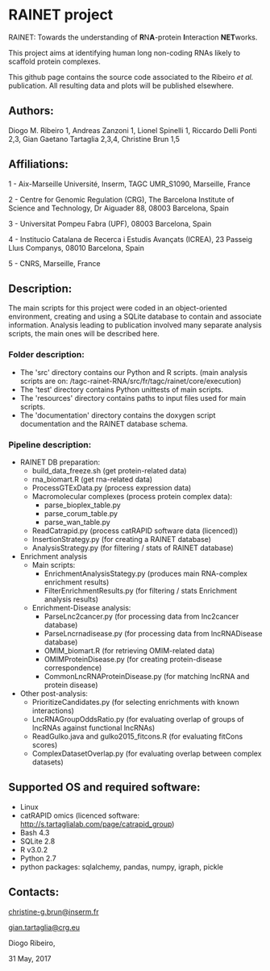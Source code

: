 # RAINET project

RAINET: Towards the understanding of **R**N**A**-protein **I**nteraction **NET**works.

This project aims at identifying human long non-coding RNAs likely to scaffold protein complexes. 

This github page contains the source code associated to the Ribeiro _et al._ publication. All resulting data and plots will be published elsewhere.


## Authors:

Diogo M. Ribeiro 1, Andreas Zanzoni 1, Lionel Spinelli 1, Riccardo Delli Ponti 2,3, Gian Gaetano Tartaglia 2,3,4, Christine Brun 1,5

## Affiliations:
1 - Aix-Marseille Université, Inserm, TAGC UMR_S1090, Marseille, France

2 - Centre for Genomic Regulation (CRG), The Barcelona Institute of Science and Technology, Dr Aiguader 88, 08003 Barcelona, Spain

3 - Universitat Pompeu Fabra (UPF), 08003 Barcelona, Spain

4 - Institucio Catalana de Recerca i Estudis Avançats (ICREA), 23 Passeig Lluıs Companys, 08010 Barcelona, Spain

5 - CNRS, Marseille, France


## Description:

The main scripts for this project were coded in an object-oriented environment, creating and using a SQLite database to contain and associate information. Analysis leading to publication involved many separate analysis scripts, the main ones will be described here.

### Folder description:
* The 'src' directory contains our Python and R scripts. (main analysis scripts are on: /tagc-rainet-RNA/src/fr/tagc/rainet/core/execution)
* The 'test' directory contains Python unittests of main scripts.
* The 'resources' directory contains paths to input files used for main scripts.
* The 'documentation' directory contains the doxygen script documentation and the RAINET database schema.

### Pipeline description:

* RAINET DB preparation:
  * build_data_freeze.sh (get protein-related data)
  * rna_biomart.R (get rna-related data)
  * ProcessGTExData.py (process expression data)
  * Macromolecular complexes (process protein complex data):
    * parse_bioplex_table.py 
    * parse_corum_table.py
    * parse_wan_table.py
  * ReadCatrapid.py (process catRAPID software data (licenced))
  * InsertionStrategy.py (for creating a RAINET database)
  * AnalysisStrategy.py (for filtering / stats of RAINET database)
* Enrichment analysis
  * Main scripts:
    * EnrichmentAnalysisStategy.py (produces main RNA-complex enrichment results)
    * FilterEnrichmentResults.py (for filtering / stats Enrichment analysis results)
  * Enrichment-Disease analysis:
    * ParseLnc2cancer.py (for processing data from lnc2cancer database)
    * ParseLncrnadisease.py (for processing data from lncRNADisease database)
    * OMIM_biomart.R (for retrieving OMIM-related data)
    * OMIMProteinDisease.py (for creating protein-disease correspondence)
    * CommonLncRNAProteinDisease.py (for matching lncRNA and protein disease)
* Other post-analysis:
  * PrioritizeCandidates.py (for selecting enrichments with known interactions)
  * LncRNAGroupOddsRatio.py (for evaluating overlap of groups of lncRNAs against functional lncRNAs)
  * ReadGulko.java and gulko2015_fitcons.R (for evaluating fitCons scores)
  * ComplexDatasetOverlap.py (for evaluating overlap between complex datasets)

## Supported OS and required software:

* Linux
* catRAPID omics (licenced software: http://s.tartaglialab.com/page/catrapid_group)
* Bash 4.3
* SQLite 2.8
* R v3.0.2
* Python 2.7
* python packages: sqlalchemy, pandas, numpy, igraph, pickle

## Contacts:
christine-g.brun@inserm.fr

gian.tartaglia@crg.eu


Diogo Ribeiro,

31 May, 2017

